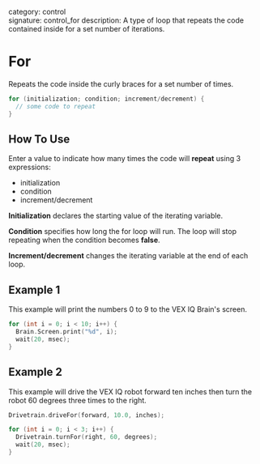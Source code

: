 category: control  
signature: control_for
description: A type of loop that repeats the code contained inside for a set number of iterations. 

# For

Repeats the code inside the curly braces for a set number of times.

```cpp
for (initialization; condition; increment/decrement) {
  // some code to repeat
}
```

## How To Use

Enter a value to indicate how many times the code will **repeat** using 3 expressions:

* initialization
* condition
* increment/decrement

**Initialization** declares the starting value of the iterating variable.

**Condition** specifies how long the for loop will run. The loop will stop repeating when the condition becomes **false**.

**Increment/decrement** changes the iterating variable at the end of each loop.

## Example 1

This example will print the numbers 0 to 9 to the VEX IQ Brain's screen.

```cpp
for (int i = 0; i < 10; i++) {
  Brain.Screen.print("%d", i);
  wait(20, msec);
}
```
## Example 2

This example will drive the VEX IQ robot forward ten inches then turn the robot 60 degrees three times to the right. 

```cpp
Drivetrain.driveFor(forward, 10.0, inches);

for (int i = 0; i < 3; i++) {
  Drivetrain.turnFor(right, 60, degrees);
  wait(20, msec);
}
```

<advanced>
</advanced>